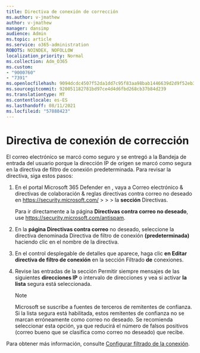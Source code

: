 ```yaml
---
title: Directiva de conexión de corrección
ms.author: v-jmathew
author: v-jmathew
manager: dansimp
audience: Admin
ms.topic: article
ms.service: o365-administration
ROBOTS: NOINDEX, NOFOLLOW
localization_priority: Normal
ms.collection: Adm_O365
ms.custom:
- "9000760"
- "7391"
ms.openlocfilehash: 9094dcdc4507f52da1dd7c95f83aa98bab1446639d2d9f52eb3a7bc849dc183c
ms.sourcegitcommit: 920051182781bd97ce4d4d6fbd268cb37b84d239
ms.translationtype: MT
ms.contentlocale: es-ES
ms.lasthandoff: 08/11/2021
ms.locfileid: "57888423"
---
```

# <a name="fix-connection-policy"></a>Directiva de conexión de corrección

El correo electrónico se marcó como seguro y se entregó a la Bandeja de entrada del usuario porque la dirección IP de origen se marcó como segura en la directiva de filtro de conexión predeterminada. Para revisar la directiva, siga estos pasos:

1. En el portal Microsoft 365 Defender en , vaya a Correo electrónico & directivas de colaboración & reglas directivas contra correo no deseado en <https://security.microsoft.com/>  \>  \>  \>  la **sección** Directivas.

   Para ir directamente a la página **Directivas contra correo no deseado**, use <https://security.microsoft.com/antispam>.

2. En la **página Directivas contra correo** no deseado, seleccione la directiva denominada Directiva de filtro de conexión **(predeterminada)** haciendo clic en el nombre de la directiva.

3. En el control desplegable de detalles que aparece, haga clic **en Editar directiva de filtro de conexión** en la sección Filtrado **de** conexiones.

4. Revise las entradas de la sección Permitir siempre mensajes de las siguientes **direcciones IP** o intervalo de direcciones y vea si activar **la lista** segura está seleccionada.

   > [!NOTE]
   > Microsoft se suscribe a fuentes de terceros de remitentes de confianza. Si la lista segura está habilitada, estos remitentes de confianza no se marcan erróneamente como correo no deseado. Se recomienda seleccionar esta opción, ya que reducirá el número de falsos positivos (correo bueno que se clasifica como correo no deseado) que recibe.

Para obtener más información, consulte [Configurar filtrado de la conexión](https://docs.microsoft.com/microsoft-365/security/office-365-security/configure-the-connection-filter-policy).
